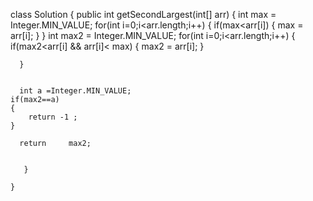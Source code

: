 class Solution {
    public int getSecondLargest(int[] arr) {
        int max = Integer.MIN_VALUE;
        for(int i=0;i<arr.length;i++)
        {
            if(max<arr[i])
            {
                max = arr[i];
            }
        }
      int max2 = Integer.MIN_VALUE;
      for(int i=0;i<arr.length;i++)
      {
          if(max2<arr[i] && arr[i]< max)
          {
              max2 = arr[i];
          }
          
      }
      
      
      int a =Integer.MIN_VALUE;
    if(max2==a)
    {
        return -1 ;
    }
      
      return     max2;
      
      
       }
       
    }
